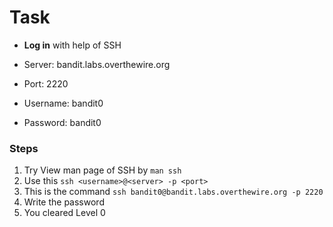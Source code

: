 # Task 
- **Log in** with help of SSH

- Server: bandit.labs.overthewire.org

- Port: 2220

- Username: bandit0

- Password: bandit0

### Steps

1. Try View man page of SSH by `man ssh`
2. Use this `ssh <username>@<server> -p <port>`
3. This is the command `ssh bandit0@bandit.labs.overthewire.org -p 2220`
4. Write the password
5. You cleared Level 0
